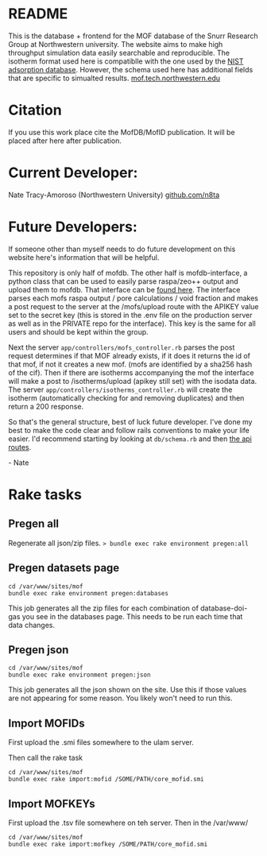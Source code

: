 # README

This is the database + frontend for the MOF database of the Snurr Research Group at Northwestern university. The website aims to make high throughput simulation data easily searchable and reproducible. The isotherm format used here is compatiblle with the one used by the [NIST adsorption database](https://adsorption.nist.gov/). However, the schema used here has additional fields that are specific to simualted results. 
[mof.tech.northwestern.edu](https://mof.tech.northwestern.edu)

# Citation
If you use this work place cite the MofDB/MofID publication. It will be placed after here after publication.

# Current Developer:
Nate Tracy-Amoroso (Northwestern University)
[github.com/n8ta](https://github.com/n8ta)

# Future Developers:

If someone other than myself needs to do future development on this website here's information that will be helpful.

This repository is only half of mofdb. The other half is mofdb-interface, a python class that can be used to easily parse
raspa/zeo++ output and upload them to mofdb. That interface can be [found here](https://github.com/snurr-group/mofdb-interface).
The interface parses each mofs raspa output / pore calculations / void fraction and makes a post request to the server
at the /mofs/upload route with the APIKEY value set to the secret key (this is stored in the .env file on the production server as well
as in the PRIVATE repo for the interface). This key is the same for all users and should be kept within the group. 

Next the server ```app/controllers/mofs_controller.rb``` parses the post request determines if that MOF already exists, if it does it 
returns the id of that mof, if not it creates a new mof. (mofs are identified by a sha256 hash of the cif). Then if there are isotherms accompanying 
the mof the interface will make a post to /isotherms/upload (apikey still set) with the isodata data. The server 
```app/controllers/isotherms_controller.rb``` will create the isotherm (automatically checking for and removing duplicates)
and then return a 200 response.     

So that's the general structure, best of luck future developer. I've done my best to make the code clear and follow 
rails conventions to make your life easier. 
I'd recommend starting by looking at ```db/schema.rb``` and then [the api routes](https://mof.tech.northwestern.edu). 

\- Nate

# Rake tasks

## Pregen all
Regenerate all json/zip files.
```> bundle exec rake environment pregen:all```

## Pregen datasets page

```
cd /var/www/sites/mof
bundle exec rake environment pregen:databases
```

This job generates all the zip files for each combination of database-doi-gas you see in the databases page. This needs to be run 
each time that data changes. 

## Pregen json

```
cd /var/www/sites/mof
bundle exec rake environment pregen:json
```

This job generates all the json shown on the site. Use this if those values are not appearing for some reason. You likely won't need to run this.
 
## Import MOFIDs

First upload the .smi files somewhere to the ulam server. 

Then call the rake task
 ```
cd /var/www/sites/mof
bundle exec rake import:mofid /SOME/PATH/core_mofid.smi
 ```

## Import MOFKEYs

First upload the .tsv file somewhere on teh server. Then in the /var/www/ 
```
cd /var/www/sites/mof
bundle exec rake import:mofkey /SOME/PATH/core_mofid.smi
```